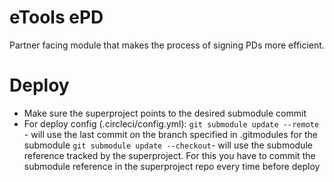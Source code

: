# eTools ePD

Partner facing module that makes the process of signing PDs more efficient.

# Deploy

- Make sure the superproject points to the desired submodule commit
- For deploy config (.circleci/config.yml):
  `git submodule update --remote` - will use the last commit on the branch specified in .gitmodules for the submodule
  `git submodule update --checkout`- will use the submodule reference tracked by the superproject. For this you have to commit the submodule reference in the superproject repo every time before deploy
